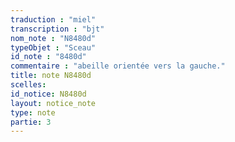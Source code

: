```yaml
---
traduction : "miel"
transcription : "bjt"
nom_note : "N8480d"
typeObjet : "Sceau"
id_note : "8480d"
commentaire : "abeille orientée vers la gauche."
title: note N8480d
scelles: 
id_notice: N8480d
layout: notice_note
type: note
partie: 3
---
```

